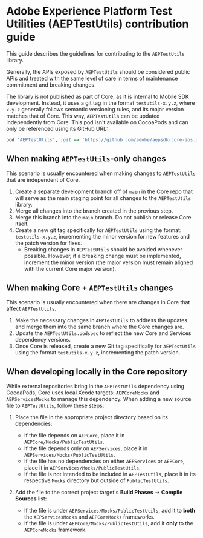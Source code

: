 # Adobe Experience Platform Test Utilities (AEPTestUtils) contribution guide

This guide describes the guidelines for contributing to the `AEPTestUtils` library.

Generally, the APIs exposed by `AEPTestUtils` should be considered public APIs and treated with the same level of care in terms of maintenance commitment and breaking changes.

The library is not published as part of Core, as it is internal to Mobile SDK development. Instead, it uses a git tag in the format `testutils-x.y.z`, where `x.y.z` generally follows semantic versioning rules, and its major version matches that of Core. This way, `AEPTestUtils` can be updated independently from Core. This pod isn't available on CocoaPods and can only be referenced using its GitHub URL:

```ruby
pod 'AEPTestUtils', :git => 'https://github.com/adobe/aepsdk-core-ios.git', :tag => 'testutils-5.0.3'
```

## When making `AEPTestUtils`-only changes

This scenario is usually encountered when making changes to `AEPTestUtils` that are independent of Core.

1. Create a separate development branch off of `main` in the Core repo that will serve as the main staging point for all changes to the `AEPTestUtils` library.
2. Merge all changes into the branch created in the previous step.
3. Merge this branch into the `main` branch. Do not publish or release Core itself.
4. Create a new git tag specifically for `AEPTestUtils` using the format: `testutils-x.y.z`, incrementing the minor version for new features and the patch version for fixes.
    * Breaking changes in `AEPTestUtils` should be avoided whenever possible. However, if a breaking change must be implemented, increment the minor version (the major version must remain aligned with the current Core major version).

## When making Core + `AEPTestUtils` changes

This scenario is usually encountered when there are changes in Core that affect `AEPTestUtils`.

1. Make the necessary changes in `AEPTestUtils` to address the updates and merge them into the same branch where the Core changes are.
2. Update the `AEPTestUtils.podspec` to reflect the new Core and Services dependency versions.
3. Once Core is released, create a new Git tag specifically for `AEPTestUtils` using the format `testutils-x.y.z`, incrementing the patch version.

## When developing locally in the Core repository

While external repositories bring in the `AEPTestUtils` dependency using CocoaPods, Core uses local Xcode targets: `AEPCoreMocks` and `AEPServicesMocks` to manage this dependency. When adding a new source file to `AEPTestUtils`, follow these steps:

1. Place the file in the appropriate project directory based on its dependencies:
   * If the file depends on `AEPCore`, place it in `AEPCore/Mocks/PublicTestUtils`.
   * If the file depends only on `AEPServices`, place it in `AEPServices/Mocks/PublicTestUtils`.
   * If the file has no dependencies on either `AEPServices` or `AEPCore`, place it in `AEPServices/Mocks/PublicTestUtils`.
   * If the file is not intended to be included in `AEPTestUtils`, place it in its respective `Mocks` directory but outside of `PublicTestUtils`.
   
2. Add the file to the correct project target's **Build Phases** -> **Compile Sources** list:
   * If the file is under `AEPServices/Mocks/PublicTestUtils`, add it to **both** the `AEPServicesMocks` and `AEPCoreMocks` frameworks.
   * If the file is under `AEPCore/Mocks/PublicTestUtils`, add it **only** to the `AEPCoreMocks` framework.
